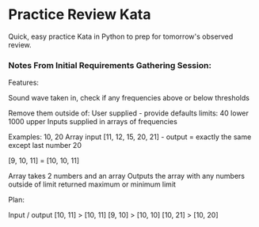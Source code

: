 # Practice Review Kata

Quick, easy practice Kata in Python to prep for tomorrow's observed review. 

### Notes From Initial Requirements Gathering Session:
Features:

Sound wave taken in, check if any frequencies above or below thresholds

Remove them outside of: 
User supplied - provide defaults
limits: 40 lower 1000 upper 
Inputs supplied in arrays of frequencies 

Examples: 
10, 20
Array input [11, 12, 15, 20, 21] - output = exactly the same except last number 20 

[9, 10, 11] = [10, 10, 11]

Array takes 2 numbers and an array 
Outputs the array with any numbers outside of limit returned maximum or minimum limit 

Plan: 

Input / output 
[10, 11] > [10, 11]
[9, 10] > [10, 10]
[10, 21] > [10, 20]
